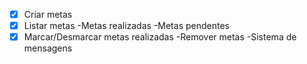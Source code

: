 -[X] Criar metas
-[X] Listar metas
    -Metas realizadas
    -Metas pendentes
-[X] Marcar/Desmarcar metas realizadas
-Remover metas
-Sistema de mensagens